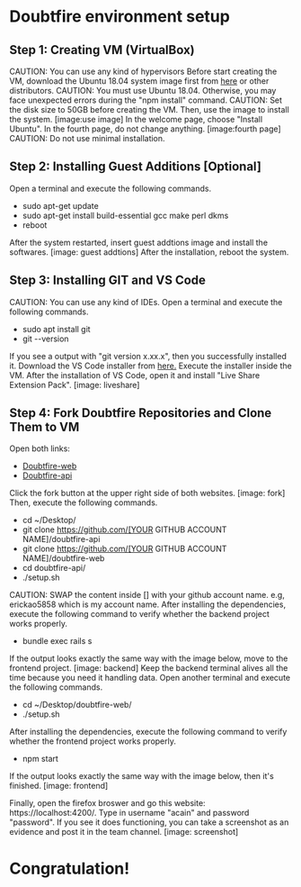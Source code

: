 # Doubtfire environment setup
## Step 1: Creating VM (VirtualBox)
CAUTION: You can use any kind of hypervisors
Before start creating the VM, download the Ubuntu 18.04 system image first from [here](https://releases.ubuntu.com/18.04.5/ubuntu-18.04.5-desktop-amd64.iso) or other distributors.
CAUTION: You must use Ubuntu 18.04. Otherwise, you may face unexpected errors during the "npm install" command.
CAUTION: Set the disk size to 50GB before creating the VM.
Then, use the image to install the system. 
[image:use image]
In the welcome page, choose "Install Ubuntu".
In the fourth page, do not change anything.
[image:fourth page]
CAUTION: Do not use minimal installation.

## Step 2: Installing Guest Additions [Optional]
Open a terminal and execute the following commands.
- sudo apt-get update
- sudo apt-get install build-essential gcc make perl dkms
- reboot

After the system restarted, insert guest addtions image and install the softwares.
[image: guest addtions]
After the installation, reboot the system.

## Step 3: Installing GIT and VS Code
CAUTION: You can use any kind of IDEs.
Open a terminal and execute the following commands.
- sudo apt install git
- git --version

If you see a output with "git version x.xx.x", then you successfully installed it.
Download the VS Code installer from [here.](https://code.visualstudio.com/docs/?dv=linux64_deb)
Execute the installer inside the VM.
After the installation of VS Code, open it and install "Live Share Extension Pack".
[image: liveshare]

## Step 4: Fork Doubtfire Repositories and Clone Them to VM
Open both links:
- [Doubtfire-web](https://github.com/doubtfire-lms/doubtfire-web)
- [Doubtfire-api](https://github.com/doubtfire-lms/doubtfire-api)

Click the fork button at the upper right side of both websites.
[image: fork]
Then, execute the following commands.
- cd ~/Desktop/
- git clone https://github.com/[YOUR GITHUB ACCOUNT NAME]/doubtfire-api
- git clone https://github.com/[YOUR GITHUB ACCOUNT NAME]/doubtfire-web
- cd doubtfire-api/
- ./setup.sh

CAUTION: SWAP the content inside [] with your github account name. e.g, erickao5858 which is my account name.
After installing the dependencies, execute the following command to verify whether the backend project works properly.
- bundle exec rails s

If the output looks exactly the same way with the image below, move to the frontend project.
[image: backend]
Keep the backend terminal alives all the time because you need it handling data.
Open another terminal and execute the following commands.
- cd ~/Desktop/doubtfire-web/
- ./setup.sh

After installing the dependencies, execute the following command to verify whether the frontend project works properly.
- npm start

If the output looks exactly the same way with the image below, then it's finished.
[image: frontend]

Finally, open the firefox broswer and go this website: https://localhost:4200/.
Type in username "acain" and password "password".
If you see it does functioning, you can take a screenshot as an evidence and post it in the team channel.
[image: screenshot]
# Congratulation!
